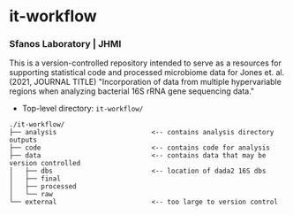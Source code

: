 # it-workflow
### Sfanos Laboratory | JHMI
This is a version-controlled repository intended to serve as a resources for supporting statistical code and processed microbiome data for Jones et. al. (2021, JOURNAL TITLE) "Incorporation of data from multiple hypervariable regions when analyzing bacterial 16S rRNA gene sequencing data."

* Top-level directory: `it-workflow/`
```
./it-workflow/
├── analysis                        <-- contains analysis directory outputs
├── code                            <-- contains code for analysis
├── data                            <-- contains data that may be version controlled
│   ├── dbs                         <-- location of dada2 16S dbs
│   ├── final                       
│   ├── processed
│   └── raw
└── external                        <-- too large to version control

```
